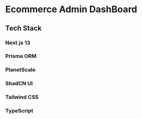 # Ecommerce Admin DashBoard

## Tech Stack

### Next.js 13


### Prisma ORM

### PlanetScale


### ShadCN UI


### Tailwind CSS

### TypeScript
